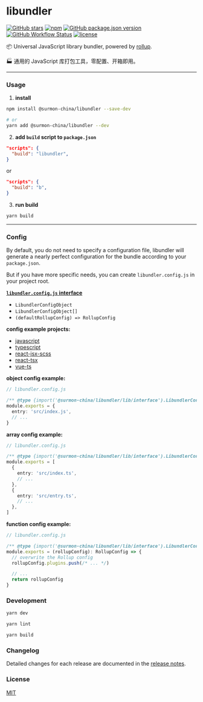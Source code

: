 # libundler

[![GitHub stars](https://img.shields.io/github/stars/surmon-china/libundler.svg?style=for-the-badge)](https://github.com/surmon-china/libundler/stargazers)
[![npm](https://img.shields.io/npm/v/@surmon-china/libundler?color=c7343a&label=npm&style=for-the-badge)](https://www.npmjs.com/package/@surmon-china/libundler)
[![GitHub package.json version](https://img.shields.io/github/package-json/v/surmon-china/libundler?color=1074e7&label=GPR&style=for-the-badge)](https://github.com/surmon-china/libundler/packages/156005)
[![GitHub Workflow Status](https://img.shields.io/github/workflow/status/surmon-china/libundler/Publish?label=publish&style=for-the-badge)](https://github.com/surmon-china/libundler/actions?query=workflow%3APublish)
[![license](https://img.shields.io/github/license/mashape/apistatus.svg?style=for-the-badge)](https://github.com/surmon-china/libundler/blob/master/LICENSE)

📦 Universal JavaScript library bundler, powered by [rollup](https://github.com/rollup).

🏭 通用的 JavaScript 库打包工具，零配置、开箱即用。

---

### Usage

1. **install**

```bash
npm install @surmon-china/libundler --save-dev

# or
yarn add @surmon-china/libundler --dev
```

2. **add `build` script to `package.json`**

```json
"scripts": {
  "build": "libundler",
}
```

or

```json
"scripts": {
  "build": "b",
}
```

3. **run build**

```bash
yarn build
```

---

### Config

By default, you do not need to specify a configuration file, libundler will generate a nearly perfect configuration for the bundle according to your `package.json`.

But if you have more specific needs, you can create `libundler.config.js` in your project root.

[**`libundler.config.js` interface**](https://github.com/surmon-china/libundler/blob/main/src/interface.ts)

- `LibundlerConfigObject`
- `LibundlerConfigObject[]`
- `(defaultRollupConfig) => RollupConfig`

**config example projects:**

- [javascript](https://github.com/surmon-china/libundler/tree/main/tests/javascript)
- [typescript](https://github.com/surmon-china/libundler/tree/main/tests/typescript)
- [react-jsx-scss](https://github.com/surmon-china/libundler/tree/main/tests/react-jsx-scss)
- [react-tsx](https://github.com/surmon-china/libundler/tree/main/tests/react-tsx)
- [vue-ts](https://github.com/surmon-china/libundler/tree/main/tests/vue-ts)

**object config example:**

```ts
// libundler.config.js

/** @type {import('@surmon-china/libundler/lib/interface').LibundlerConfigObject} */
module.exports = {
  entry: 'src/index.js',
  // ...
}
```

**array config example:**

```ts
// libundler.config.js

/** @type {import('@surmon-china/libundler/lib/interface').LibundlerConfigArray} */
module.exports = [
  {
    entry: 'src/index.ts',
    // ...
  },
  {
    entry: 'src/entry.ts',
    // ...
  },
]
```

**function config example:**

```ts
// libundler.config.js

/** @type {import('@surmon-china/libundler/lib/interface').LibundlerConfigFn} */
module.exports = (rollupConfig): RollupConfig => {
  // overwrite the Rollup config
  rollupConfig.plugins.push(/* ... */)

  // ...
  return rollupConfig
}
```

### Development

```bash
yarn dev

yarn lint

yarn build
```

### Changelog

Detailed changes for each release are documented in the [release notes](https://github.com/surmon-china/libundler/blob/main/CHANGELOG.md).

### License

[MIT](https://github.com/surmon-china/libundler/blob/main/LICENSE)
